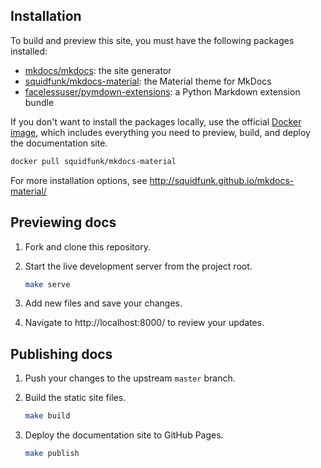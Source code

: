 ## Installation

To build and preview this site, you must have the following packages installed:

- [mkdocs/mkdocs](https://github.com/mkdocs/mkdocs): the site generator
- [squidfunk/mkdocs-material](https://github.com/squidfunk/mkdocs-material): the Material theme for MkDocs
- [facelessuser/pymdown-extensions](https://github.com/facelessuser/pymdown-extensions): a Python Markdown extension bundle

If you don't want to install the packages locally, use the official [Docker image](https://hub.docker.com/r/squidfunk/mkdocs-material/), which includes everything you need to preview, build, and deploy the documentation site.

```sh
docker pull squidfunk/mkdocs-material
```

For more installation options, see
http://squidfunk.github.io/mkdocs-material/

## Previewing docs

1. Fork and clone this repository.

2. Start the live development server from the project root.

    ```sh
    make serve
    ```

3. Add new files and save your changes.
4. Navigate to http://localhost:8000/ to review your updates.

## Publishing docs

1. Push your changes to the upstream `master` branch.

2. Build the static site files.

    ```sh
    make build
    ```

3. Deploy the documentation site to GitHub Pages.

    ```sh
    make publish
    ```
    
